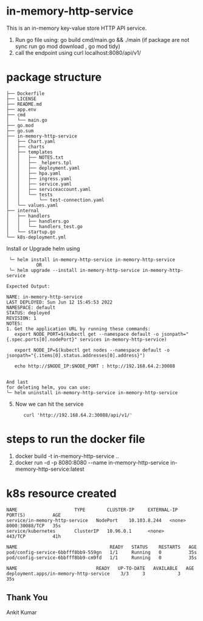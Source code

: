 # in-memory-http-service
This is an in-memory key-value store HTTP API service.

1. Run go file using: go build cmd/main.go && ./main (if package are not sync run go mod download , go mod tidy)
2. call the endpoint using curl localhost:8080/api/v1/


# package structure
```
├── Dockerfile
├── LICENSE
├── README.md
├── app.env
├── cmd
│   └── main.go
├── go.mod
├── go.sum
├── in-memory-http-service
│   ├── Chart.yaml
│   ├── charts
│   ├── templates
│   │   ├── NOTES.txt
│   │   ├── _helpers.tpl
│   │   ├── deployment.yaml
│   │   ├── hpa.yaml
│   │   ├── ingress.yaml
│   │   ├── service.yaml
│   │   ├── serviceaccount.yaml
│   │   └── tests
│   │       └── test-connection.yaml
│   └── values.yaml
├── internal
│   ├── handlers
│   │   ├── handlers.go
│   │   └── handlers_test.go
│   └── startup.go
└── k8s-deployment.yml
```

Install or Upgrade helm using 
   ```shell
    ╰─ helm install in-memory-http-service in-memory-http-service
              OR
    ╰─ helm upgrade --install in-memory-http-service in-memory-http-service 
   
   Expected Output:

   NAME: in-memory-http-service
   LAST DEPLOYED: Sun Jun 12 15:45:53 2022
   NAMESPACE: default
   STATUS: deployed
   REVISION: 1
   NOTES:
   1. Get the application URL by running these commands:
      export NODE_PORT=$(kubectl get --namespace default -o jsonpath="{.spec.ports[0].nodePort}" services in-memory-http-service)
   
      export NODE_IP=$(kubectl get nodes --namespace default -o jsonpath="{.items[0].status.addresses[0].address}")
   
      echo http://$NODE_IP:$NODE_PORT : http://192.168.64.2:30088
   
   
   And last
   for deleting helm, you can use:
   ╰─ helm uninstall in-memory-http-service in-memory-http-service 
   ```

5. Now we can hit the service 
   ```shell
      curl 'http://192.168.64.2:30088/api/v1/'
   ```
   
   
# steps to run the docker file 
1. docker build -t in-memory-http-service ..
2. docker run -d -p 8080:8080 --name in-memory-http-service in-memory-http-service:latest


# k8s resource created
```shell
NAME                     TYPE        CLUSTER-IP     EXTERNAL-IP   PORT(S)          AGE
service/in-memory-http-service   NodePort    10.103.8.244   <none>        8000:30088/TCP   35s
service/kubernetes       ClusterIP   10.96.0.1      <none>        443/TCP          41h

NAME                                  READY   STATUS    RESTARTS   AGE
pod/config-service-6bbfff8bb9-559gn   1/1     Running   0          35s
pod/config-service-6bbfff8bb9-cm9fd   1/1     Running   0          35s

NAME                             READY   UP-TO-DATE   AVAILABLE   AGE
deployment.apps/in-memory-http-service    3/3     3            3           35s
```



## Thank You
Ankit Kumar
